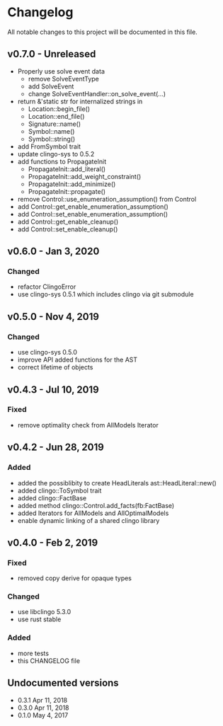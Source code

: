 # Changelog

All notable changes to this project will be documented in this file.

## v0.7.0 - Unreleased

- Properly use solve event data
  - remove SolveEventType
  - add SolveEvent
  - change SolveEventHandler::on_solve_event(...)
- return &'static str for internalized strings in
  - Location::begin_file()
  - Location::end_file()
  - Signature::name()
  - Symbol::name()
  - Symbol::string()
- add FromSymbol trait
- update clingo-sys to 0.5.2
- add functions to PropagateInit
  - PropagateInit::add_literal()
  - PropagateInit::add_weight_constraint()
  - PropagateInit::add_minimize()
  - PropagateInit::propagate()
- remove Control::use_enumeration_assumption() from Control
- add Control::get_enable_enumeration_assumption()
- add Control::set_enable_enumeration_assumption()
- add Control::get_enable_cleanup()
- add Control::set_enable_cleanup()

## v0.6.0 - Jan 3, 2020

### Changed

- refactor ClingoError
- use clingo-sys 0.5.1 which includes clingo via git submodule

## v0.5.0 - Nov 4, 2019

### Changed

- use clingo-sys 0.5.0
- improve API added functions for the AST
- correct lifetime of objects

## v0.4.3 - Jul 10, 2019

### Fixed

- remove optimality check from AllModels Iterator

## v0.4.2 - Jun 28, 2019

### Added

- added the possiblibity to create HeadLiterals ast::HeadLiteral::new()
- added clingo::ToSymbol trait
- added clingo::FactBase
- added method clingo::Control.add_facts(fb:FactBase)
- added Iterators for AllModels and AllOptimalModels
- enable dynamic linking of a shared clingo library

## v0.4.0 - Feb 2, 2019

### Fixed

- removed copy derive for opaque types

### Changed

- use libclingo 5.3.0
- use rust stable

### Added

- more tests
- this CHANGELOG file

## Undocumented versions

- 0.3.1 Apr 11, 2018
- 0.3.0 Apr 11, 2018
- 0.1.0 May 4, 2017
